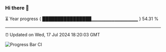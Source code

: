 ### Hi there 👋

⏳ Year progress { ████████████████▁▁▁▁▁▁▁▁▁▁▁▁▁▁ } 54.31 %

---

⏰ Updated on Wed, 17 Jul 2024 18:20:03 GMT

![Progress Bar CI](https://github.com/liununu/liununu/workflows/Progress%20Bar%20CI/badge.svg)
